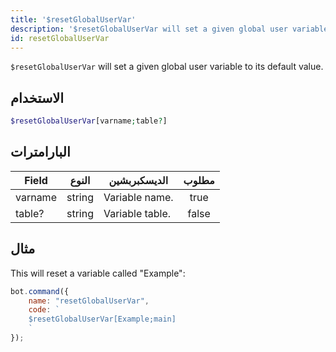 ```yaml
---
title: '$resetGlobalUserVar'
description: '$resetGlobalUserVar will set a given global user variable to its default value.'
id: resetGlobalUserVar
---
```


`$resetGlobalUserVar` will set a given global user variable to its default value.

## الاستخدام

```php
$resetGlobalUserVar[varname;table?]
```

## البارامترات

| Field   | النوع  | الديسكبربشين    | مطلوب |
| ------- | ------ | --------------- |:-----:|
| varname | string | Variable name.  | true  |
| table?  | string | Variable table. | false |

## مثال

This will reset a variable called "Example":

```javascript
bot.command({
    name: "resetGlobalUserVar",
    code: `
    $resetGlobalUserVar[Example;main]
    `
});
```